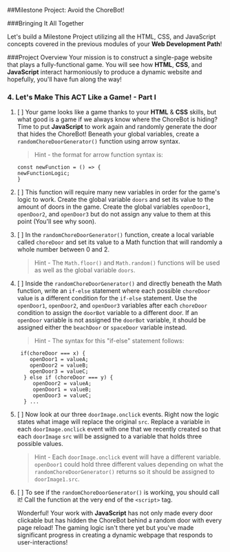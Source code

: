 ##Milestone Project: Avoid the ChoreBot!

###Bringing It All Together

Let's build a Milestone Project utilizing all the HTML, CSS, and JavaScript concepts covered in the previous modules of your **Web Development Path**!

###Project Overview
Your mission is to construct a single-page website that plays a fully-functional game. You will see how **HTML**, **CSS**, and **JavaScript** interact harmoniously to produce a dynamic website and hopefully, you'll have fun along the way!

### 4. Let's Make This ACT Like a Game! - Part I

1. [ ] Your game looks like a game thanks to your **HTML** & **CSS** skills, but what good is a game if we always know where the ChoreBot is hiding? Time to put **JavaScript** to work again and randomly generate the door that hides the ChoreBot! Beneath your global variables, create a `randomChoreDoorGenerator()` function using arrow syntax.

    >Hint - the format for arrow function syntax is:

    ```
    const newFunction = () => {
    newFunctionLogic;
    }
    ```
2. [ ] This function will require many new variables in order for the game's logic to work. Create the global variable `doors` and set its value to the amount of doors in the game. Create the global variables `openDoor1`, `openDoor2`, and `openDoor3` but do not assign any value to them at this point (You'll see why soon).

3. [ ] In the `randomChoreDoorGenerator()` function, create a local variable called `choreDoor` and set its value to a Math function that will randomly a whole number between 0 and 2.

    >Hint - The `Math.floor()` and `Math.random()` functions will be used as well as the global variable `doors`.

4. [ ] Inside the `randomChoreDoorGenerator()` and directly beneath the Math function, write an `if-else` statement where each possible `choreDoor` value is a different condition for the `if-else` statement. Use the `openDoor1`, `openDoor2`, and `openDoor3` variables after each `choreDoor` condition to assign the `doorBot` variable to a different door. If an `openDoor` variable is not assigned the `doorBot` variable, it should be assigned either the `beachDoor` or `spaceDoor` variable instead.

    >Hint - The syntax for this "if-else" statement follows:

     ```
      if(choreDoor === x) {
	     openDoor1 = valueA;
	     openDoor2 = valueB;
	     openDoor3 = valueC;
	   } else if (choreDoor === y) {
	   	  openDoor2 = valueA;
	   	  openDoor1 = valueB;
	   	  openDoor3 = valueC;
	   } ...
    ```

5. [ ] Now look at our three `doorImage.onclick` events. Right now the logic states what image will replace the original `src`. Replace a variable in each `doorImage.onclick` event with one that we recently created so that each `doorImage` `src` will be assigned to a variable that holds three possible values.

    >Hint - Each `doorImage.onclick` event will have a different variable. `openDoor1` could hold three different values depending on what the `randomChoreDoorGenerator()` returns so it should be assigned to `doorImage1.src`.

6. [ ] To see if the `randomChoreDoorGenerator()` is working, you should call it! Call the function at the very end of the `<script>` tag.

   Wonderful! Your work with **JavaScript** has not only made every door clickable but has hidden the ChoreBot behind a random door with every page reload! The gaming logic isn't there yet but you've made significant progress in creating a dynamic webpage that responds to user-interactions!

